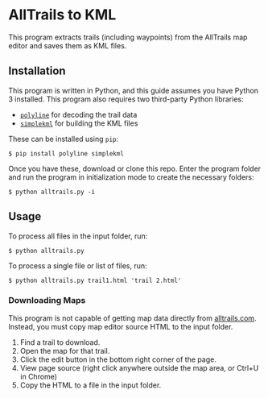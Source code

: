 # AllTrails to KML

This program extracts trails (including waypoints) from the AllTrails map editor and saves them as KML files.

## Installation

This program is written in Python, and this guide assumes you have Python 3 installed. This program also requires two third-party Python libraries:
- [`polyline`](https://github.com/frederickjansen/polyline) for decoding the trail data
- [`simplekml`](https://github.com/eisoldt/simplekml) for building the KML files

These can be installed using `pip`:
```
$ pip install polyline simplekml
```

Once you have these, download or clone this repo. Enter the program folder and run the program in initialization mode to create the necessary folders:
```
$ python alltrails.py -i
```

## Usage

To process all files in the input folder, run:
```
$ python alltrails.py
```

To process a single file or list of files, run:
```
$ python alltrails.py trail1.html 'trail 2.html'
```

### Downloading Maps

This program is not capable of getting map data directly from [alltrails.com](https://www.alltrails.com). Instead, you must copy map editor source HTML to the input folder.

1. Find a trail to download.
1. Open the map for that trail.
1. Click the edit button in the bottom right corner of the page.
1. View page source (right click anywhere outside the map area, or Ctrl+U in Chrome)
1. Copy the HTML to a file in the input folder.
